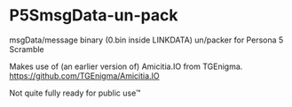 # P5SmsgData-un-pack
msgData/message binary (0.bin inside LINKDATA) un/packer for Persona 5 Scramble

Makes use of (an earlier version of) Amicitia.IO from TGEnigma.
https://github.com/TGEnigma/Amicitia.IO

Not quite fully ready for public use™
